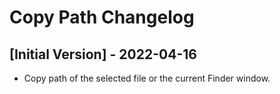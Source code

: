 # Copy Path Changelog

## [Initial Version] - 2022-04-16

- Copy path of the selected file or the current Finder window.
